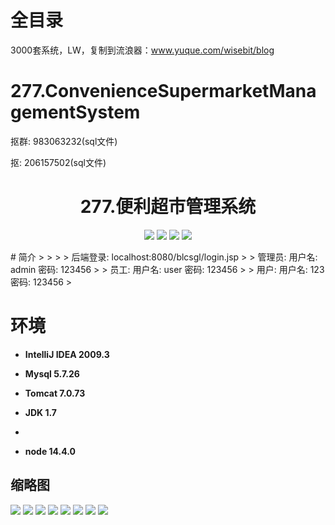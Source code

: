 # 全目录

3000套系统，LW，复制到流浪器：www.yuque.com/wisebit/blog

# 277.ConvenienceSupermarketManagementSystem

<p>抠群: 983063232(sql文件)</p>
<p>抠: 206157502(sql文件)</p>

<p><h1 align="center">277.便利超市管理系统</h1></p>


<p align="center">
	<img src="https://img.shields.io/badge/jdk-1.7-orange.svg"/>
    <img src="https://img.shields.io/badge/servlet-3.x-lightgrey.svg"/>
    <img src="https://img.shields.io/badge/jsp-3.x-blue.svg"/>
    <img src="https://img.shields.io/badge/jdbc-5.x-yellow.svg"/>
</p>
# 简介
>
> 
>
> 后端登录: localhost:8080/blcsgl/login.jsp
>
> 管理员: 用户名: admin  密码: 123456
>
> 员工: 用户名: user  密码: 123456
>
> 用户: 用户名: 123  密码: 123456
>



# 环境

- <b>IntelliJ IDEA 2009.3</b>

- <b>Mysql 5.7.26</b>

- <b>Tomcat 7.0.73</b>

- <b>JDK 1.7</b>
-
- <b>node 14.4.0</b>




## 缩略图

![](https://bitwise.oss-cn-heyuan.aliyuncs.com/2024/9/10/5be93349-78f4-475f-8487-711995c7e02b.png)
![](https://bitwise.oss-cn-heyuan.aliyuncs.com/2024/9/10/735a96b7-c75a-4f82-8934-ffa411cb9ffe.png)
![](https://bitwise.oss-cn-heyuan.aliyuncs.com/2024/9/10/0a6c92f9-666d-4bbf-86e6-c9f80b4f4d92.png)
![](https://bitwise.oss-cn-heyuan.aliyuncs.com/2024/9/10/902a2388-942e-419b-9aa2-98c2941fa4c6.png)
![](https://bitwise.oss-cn-heyuan.aliyuncs.com/2024/9/10/2e32570e-b762-4a97-855e-6ca2bca94a63.png)
![](https://bitwise.oss-cn-heyuan.aliyuncs.com/2024/9/10/470cd6cc-3633-4b92-960d-482d29394b24.png)
![](https://bitwise.oss-cn-heyuan.aliyuncs.com/2024/9/10/85fa59f4-3d07-449d-b5f8-03f5c8945889.png)
![](https://bitwise.oss-cn-heyuan.aliyuncs.com/2024/9/10/addfdd44-b1f7-490b-9c76-4f783494ce9b.png)





